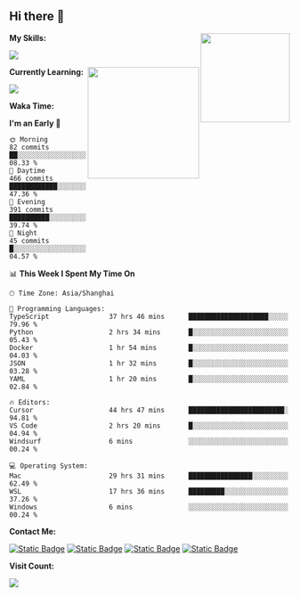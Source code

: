 ## Hi there 👋

<img align="right" height=160 src="https://s2.loli.net/2024/05/01/uw3cVq5TUCnhYLy.png" />

**My Skills:**
<p align="left">
  <a href="https://skillicons.dev">
    <img src="https://skillicons.dev/icons?i=git,docker,go,js,ts,react,vue,tailwind,electron,nextjs&perline=8" />
  </a>
</p>

<a href="https://github.com/anuraghazra/convoychat">
  <img height=200 align="right" src="https://stats.ronki.moe/api/top-langs?username=lonzzi&layout=compact&langs_count=8&card_width=320" />
</a>

**Currently Learning:**
<p align="left">
  <a href="https://skillicons.dev">
    <img src="https://skillicons.dev/icons?i=flutter,dart,py,rust" />
  </a>
</p>



**Waka Time:**
<!--START_SECTION:waka-->
**I'm an Early 🐤** 

```text
🌞 Morning                82 commits          ██░░░░░░░░░░░░░░░░░░░░░░░   08.33 % 
🌆 Daytime                466 commits         ████████████░░░░░░░░░░░░░   47.36 % 
🌃 Evening                391 commits         ██████████░░░░░░░░░░░░░░░   39.74 % 
🌙 Night                  45 commits          █░░░░░░░░░░░░░░░░░░░░░░░░   04.57 % 
```


📊 **This Week I Spent My Time On** 

```text
🕑︎ Time Zone: Asia/Shanghai

💬 Programming Languages: 
TypeScript               37 hrs 46 mins      ████████████████████░░░░░   79.96 % 
Python                   2 hrs 34 mins       █░░░░░░░░░░░░░░░░░░░░░░░░   05.43 % 
Docker                   1 hr 54 mins        █░░░░░░░░░░░░░░░░░░░░░░░░   04.03 % 
JSON                     1 hr 32 mins        █░░░░░░░░░░░░░░░░░░░░░░░░   03.28 % 
YAML                     1 hr 20 mins        █░░░░░░░░░░░░░░░░░░░░░░░░   02.84 % 

🔥 Editors: 
Cursor                   44 hrs 47 mins      ████████████████████████░   94.81 % 
VS Code                  2 hrs 20 mins       █░░░░░░░░░░░░░░░░░░░░░░░░   04.94 % 
Windsurf                 6 mins              ░░░░░░░░░░░░░░░░░░░░░░░░░   00.24 % 

💻 Operating System: 
Mac                      29 hrs 31 mins      ████████████████░░░░░░░░░   62.49 % 
WSL                      17 hrs 36 mins      █████████░░░░░░░░░░░░░░░░   37.26 % 
Windows                  6 mins              ░░░░░░░░░░░░░░░░░░░░░░░░░   00.24 % 
```


<!--END_SECTION:waka-->

**Contact Me:**
<p>
  <a href="https://space.bilibili.com/13424328"><img alt="Static Badge" src="https://img.shields.io/badge/bilibili-ColourCode?style=flat-square&logo=bilibili&color=%23fb7299"></a>
  <a href="https://github.com/lonzzi"><img alt="Static Badge" src="https://img.shields.io/badge/GitHub-ColourCode?style=flat-square&logo=GitHub&color=%23555555"></a>
  <a href="https://twitter.com/lonzzi102"><img alt="Static Badge" src="https://img.shields.io/badge/X-ColourCode?style=flat-square&logo=x&color=%231D9BF0"></a>
  <a href="https://t.me/ronkimoe"><img alt="Static Badge" src="https://img.shields.io/badge/telegram-ColourCode?style=flat-square&logo=telegram&color=%23ED1965"></a>
</p>

**Visit Count:**
<p>
  <img src="https://count.ronki.moe/github:lonzzi?theme=rule34&render=pixelated">
</p>
